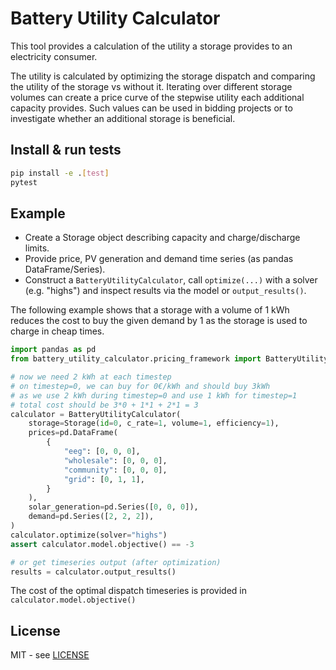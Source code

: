 <!--
SPDX-FileCopyrightText: Christoph Komanns, Florian Maurer

SPDX-License-Identifier: MIT
-->

# Battery Utility Calculator

This tool provides a calculation of the utility a storage provides to an electricity consumer.

The utility is calculated by optimizing the storage dispatch and comparing the utility of the storage vs without it.
Iterating over different storage volumes can create a price curve of the stepwise utility each additional capacity provides.
Such values can be used in bidding projects or to investigate whether an additional storage is beneficial.

## Install & run tests

```sh
pip install -e .[test]
pytest
```

## Example

- Create a Storage object describing capacity and charge/discharge limits.
- Provide price, PV generation and demand time series (as pandas DataFrame/Series).
- Construct a `BatteryUtilityCalculator`, call `optimize(...)` with a solver (e.g. "highs") and inspect results via the model or `output_results()`.


The following example shows that a storage with a volume of 1 kWh reduces the cost to buy the given demand by 1 as the storage is used to charge in cheap times.

```python
import pandas as pd
from battery_utility_calculator.pricing_framework import BatteryUtilityCalculator, Storage

# now we need 2 kWh at each timestep
# on timestep=0, we can buy for 0€/kWh and should buy 3kWh
# as we use 2 kWh during timestep=0 and use 1 kWh for timestep=1
# total cost should be 3*0 + 1*1 + 2*1 = 3
calculator = BatteryUtilityCalculator(
    storage=Storage(id=0, c_rate=1, volume=1, efficiency=1),
    prices=pd.DataFrame(
        {
            "eeg": [0, 0, 0],
            "wholesale": [0, 0, 0],
            "community": [0, 0, 0],
            "grid": [0, 1, 1],
        }
    ),
    solar_generation=pd.Series([0, 0, 0]),
    demand=pd.Series([2, 2, 2]),
)
calculator.optimize(solver="highs")
assert calculator.model.objective() == -3

# or get timeseries output (after optimization)
results = calculator.output_results()
```

The cost of the optimal dispatch timeseries is provided in `calculator.model.objective()`

## License
MIT - see [LICENSE](./LICENSE)
